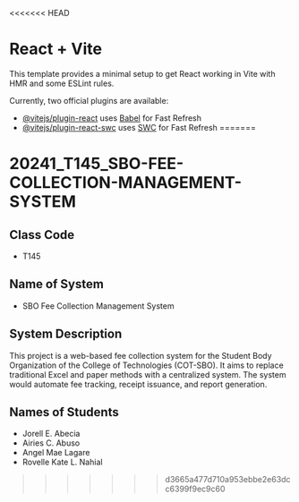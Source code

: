 <<<<<<< HEAD
# React + Vite

This template provides a minimal setup to get React working in Vite with HMR and some ESLint rules.

Currently, two official plugins are available:

- [@vitejs/plugin-react](https://github.com/vitejs/vite-plugin-react/blob/main/packages/plugin-react/README.md) uses [Babel](https://babeljs.io/) for Fast Refresh
- [@vitejs/plugin-react-swc](https://github.com/vitejs/vite-plugin-react-swc) uses [SWC](https://swc.rs/) for Fast Refresh
=======
# 20241_T145_SBO-FEE-COLLECTION-MANAGEMENT-SYSTEM

## Class Code
- T145

## Name of System
- SBO Fee Collection Management System

## System Description
This project is a web-based fee collection system for the Student Body Organization of the College of Technologies (COT-SBO). It aims to replace traditional Excel and paper methods with a centralized system. The system would automate fee tracking, receipt issuance, and report generation. 

## Names of Students
- Jorell E. Abecia
- Airies C. Abuso
- Angel Mae Lagare
- Rovelle Kate L. Nahial
>>>>>>> d3665a477d710a953ebbe2e63dcc6399f9ec9c60
